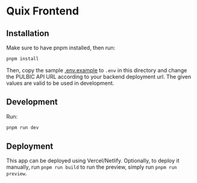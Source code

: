 # Quix Frontend

## Installation
Make sure to have pnpm installed, then run:
```sh
pnpm install
```

Then, copy the sample [.env.example](./.env.example) to `.env` in this directory and change the PULBIC API URL according to your backend deployment url. The given values are valid to be used in development.


## Development
Run:
```sh
pnpm run dev
```

## Deployment
This app can be deployed using Vercel/Netlify. Optionally, to deploy it manually, run `pnpm run build` to run the preview, simply run `pnpm run preview`.
